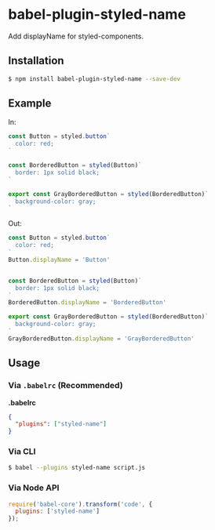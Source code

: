 # babel-plugin-styled-name

Add displayName for styled-components.

## Installation

```sh
$ npm install babel-plugin-styled-name --save-dev
```

## Example

In:

```js
const Button = styled.button`
  color: red;
`

const BorderedButton = styled(Button)`
  border: 1px solid black;
`

export const GrayBorderedButton = styled(BorderedButton)`
  background-color: gray;
`
```

Out:

```js
const Button = styled.button`
  color: red;
`
Button.displayName = 'Button'


const BorderedButton = styled(Button)`
  border: 1px solid black;
`
BorderedButton.displayName = 'BorderedButton'

export const GrayBorderedButton = styled(BorderedButton)`
  background-color: gray;
`
GrayBorderedButton.displayName = 'GrayBorderedButton'
```


## Usage

### Via `.babelrc` (Recommended)

**.babelrc**

```json
{
  "plugins": ["styled-name"]
}
```

### Via CLI

```sh
$ babel --plugins styled-name script.js
```

### Via Node API

```javascript
require('babel-core').transform('code', {
  plugins: ['styled-name']
});
```

